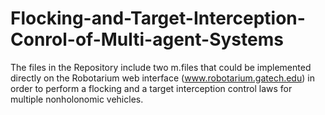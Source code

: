 # Flocking-and-Target-Interception-Conrol-of-Multi-agent-Systems
The files in the Repository include two m.files that could be implemented directly on the Robotarium web interface (www.robotarium.gatech.edu) in order to perform a flocking and a target interception control laws for multiple nonholonomic vehicles. 
